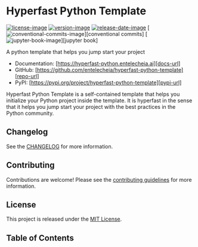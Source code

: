 # Hyperfast Python Template

[![license-image]][license-url]
[![version-image]][release-url]
[![release-date-image]][release-url]
[![conventional-commits-image]][conventional commits]
[![jupyter-book-image]][jupyter book]

<!-- Links: -->

[hyperfast python template]: https://github.com/entelecheia/hyperfast-python-template
[license-image]: https://img.shields.io/github/license/entelecheia/hyperfast-python-template
[license-url]: https://github.com/entelecheia/hyperfast-python-template/blob/main/LICENSE
[version-image]: https://img.shields.io/github/v/release/entelecheia/hyperfast-python-template?sort=semver
[release-date-image]: https://img.shields.io/github/release-date/entelecheia/hyperfast-python-template
[release-url]: https://github.com/entelecheia/hyperfast-python-template/releases
[conventional-commits-image]: https://img.shields.io/badge/Conventional%20Commits-1.0.0-%23FE5196?logo=conventionalcommits&logoColor=white
[jupyter-book-image]: https://jupyterbook.org/en/stable/_images/badge.svg
[repo-url]: https://github.com/entelecheia/hyperfast-python-template
[pypi-url]: https://pypi.org/project/hyperfast-python-template
[docs-url]: https://hyperfast-python.entelecheia.ai
[changelog]: https://github.com/entelecheia/hyperfast-python-template/blob/main/CHANGELOG.md
[contributing guidelines]: https://github.com/entelecheia/hyperfast-python-template/blob/main/CONTRIBUTING.md

<!-- Links: -->

A python template that helps you jump start your project

- Documentation: [https://hyperfast-python.entelecheia.ai][docs-url]
- GitHub: [https://github.com/entelecheia/hyperfast-python-template][repo-url]
- PyPI: [https://pypi.org/project/hyperfast-python-template][pypi-url]

Hyperfast Python Template is a self-contained template that helps you initialize your Python project inside the template. It is hyperfast in the sense that it helps you jump start your project with the best practices in the Python community.

## Changelog

See the [CHANGELOG] for more information.

## Contributing

Contributions are welcome! Please see the [contributing guidelines] for more information.

## License

This project is released under the [MIT License][license-url].

## Table of Contents

```{tableofcontents}

```
